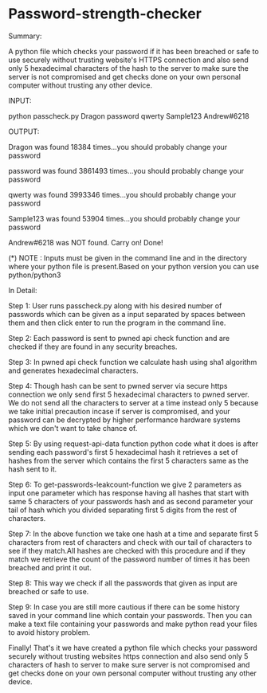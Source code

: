 # Password-strength-checker
Summary:

A python file which checks your password if it has been breached or safe to use securely without trusting website's HTTPS connection and also send only 5 hexadecimal characters of the hash to the server to make sure the server is not compromised and get checks done on your own personal computer without trusting any other device.

INPUT:

python passcheck.py Dragon password qwerty Sample123 Andrew#6218


OUTPUT:

Dragon was found 18384 times...you should probably change your password

password was found 3861493 times...you should probably change your password

qwerty was found 3993346 times...you should probably change your password

Sample123 was found 53904 times...you should probably change your password

Andrew#6218 was NOT found. Carry on!
Done!

(*) NOTE : Inputs must be given in the command line and in the directory where your python file is present.Based on your python version you can use python/python3

In Detail:

Step 1: User runs passcheck.py along with his desired number of passwords which can be given as a input separated by spaces between them and then click enter to run the program in the command line.

Step 2: Each password is sent to pwned api check function and are checked if they are found in any security breaches.

Step 3: In pwned api check function we calculate hash using sha1 algorithm and generates hexadecimal characters.

Step 4: Though hash can be sent to pwned server via secure https connection we only send first 5 hexadecimal characters to pwned server. We do not send all the characters to server at a time instead only 5 because we take initial precaution incase if server is compromised, and your password can be decrypted by higher performance hardware systems which we don't want to take chance of. 

Step 5: By using request-api-data function python code what it does is after sending each password's first 5 hexadecimal hash it retrieves a set of hashes from the server which contains the first 5 characters same as the hash sent to it.  

Step 6: To get-passwords-leakcount-function we give 2 parameters as input one parameter which has response having all hashes that start with same 5 characters of your passwords hash and as second parameter your tail of hash which you divided separating first 5 digits from the rest of characters.

Step 7: In the above function we take one hash at a time and separate first 5 characters from rest of characters and check with our tail of characters to see if they match.All hashes are checked with this procedure and if they match we retrieve the count of the password number of times it has been breached and print it out.

Step 8: This way we check if all the passwords that given as input are breached or safe to use.

Step 9: In case you are still more cautious if there can be some history saved in your command line which contain your passwords. Then you can make a text file containing your passwords and make python read your files to avoid history problem.

Finally! That's it we have created a python file which checks your password securely without trusting websites https connection and also send only 5 characters of hash to server to make sure server is not compromised and get checks done on your own personal computer without trusting any other device.
